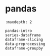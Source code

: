 # pandas

```toc
:maxdepth: 2

pandas-intro
series-dataframe
dataframe-slicing
data-preprocessing
dataframe-groupby
```